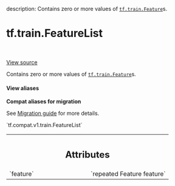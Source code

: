 description: Contains zero or more values of <a href="../../tf/train/Feature.md"><code>tf.train.Feature</code></a>s.

<div itemscope itemtype="http://developers.google.com/ReferenceObject">
<meta itemprop="name" content="tf.train.FeatureList" />
<meta itemprop="path" content="Stable" />
</div>

# tf.train.FeatureList

<!-- Insert buttons and diff -->

<table class="tfo-notebook-buttons tfo-api nocontent" align="left">

</table>

<a target="_blank" href="/code/stable/tensorflow/core/example/feature.proto">View source</a>



Contains zero or more values of <a href="../../tf/train/Feature.md"><code>tf.train.Feature</code></a>s.

<section class="expandable">
  <h4 class="showalways">View aliases</h4>
  <p>
<b>Compat aliases for migration</b>
<p>See
<a href="https://www.tensorflow.org/guide/migrate">Migration guide</a> for
more details.</p>
<p>`tf.compat.v1.train.FeatureList`</p>
</p>
</section>

<!-- Placeholder for "Used in" -->




<!-- Tabular view -->
 <table class="responsive fixed orange">
<colgroup><col width="214px"><col></colgroup>
<tr><th colspan="2"><h2 class="add-link">Attributes</h2></th></tr>

<tr>
<td>
`feature`
</td>
<td>
`repeated Feature feature`
</td>
</tr>
</table>



